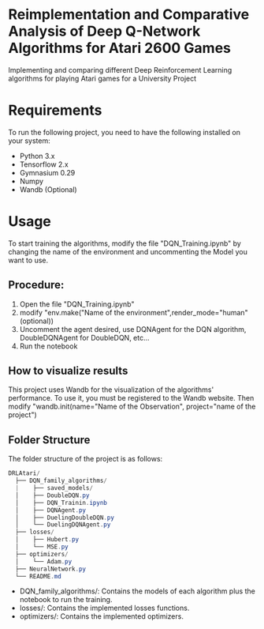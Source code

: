 # Reimplementation and Comparative Analysis of Deep Q-Network Algorithms for Atari 2600 Games
Implementing and comparing different Deep Reinforcement Learning algorithms for playing Atari games for a University Project

# Requirements

To run the following project, you need to have the following installed on your system:
- Python 3.x
- Tensorflow 2.x
- Gymnasium 0.29
- Numpy
- Wandb (Optional)

# Usage

To start training the algorithms, modify the file "DQN_Training.ipynb" by changing the name of the environment and uncommenting the Model you want to use.

## Procedure:

1. Open the file "DQN_Training.ipynb"
2. modify "env.make("Name of the environment",render_mode="human"(optional))
3. Uncomment the agent desired, use DQNAgent for the DQN algorithm, DoubleDQNAgent for DoubleDQN, etc...
4. Run the notebook

## How to visualize results
This project uses Wandb for the visualization of the algorithms' performance.
To use it, you must be registered to the Wandb website.
Then modify "wandb.init(name="Name of the Observation", project="name of the project")

## Folder Structure
The folder structure of the project is as follows:
```csharp
DRLAtari/
  ├── DQN_family_algorithms/
  |    ├── saved_models/
  │    ├── DoubleDQN.py
  │    ├── DQN_Trainin.ipynb
  │    ├── DQNAgent.py
  │    ├── DuelingDoubleDQN.py
  │    └── DuelingDQNAgent.py
  ├── losses/
  │    ├── Hubert.py
  │    └── MSE.py
  ├── optimizers/
  │    └── Adam.py
  ├── NeuralNetwork.py
  └── README.md
```
* DQN_family_algorithms/: Contains the models of each algorithm plus the notebook to run the training.
* losses/: Contains the implemented losses functions.
* optimizers/: Contains the implemented optimizers.


